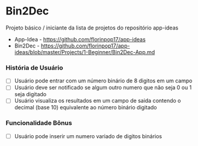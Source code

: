 # Bin2Dec

Projeto básico / iniciante da lista de projetos do repositório app-ideas

- App-Idea - https://github.com/florinpop17/app-ideas
- Bin2Dec - https://github.com/florinpop17/app-ideas/blob/master/Projects/1-Beginner/Bin2Dec-App.md

### História de Usuário
- [ ] Usuário pode entrar com um número binário de 8 digitos em um campo
- [ ] Usuário deve ser notificado se algum outro numero que não seja 0 ou 1 seja digitado
- [ ] Usuário visualiza os resultados em um campo de saida contendo o decimal (base 10) equivalente ao número binário digitado

### Funcionalidade Bônus
- [ ] Usuário pode inserir um numero variado de digitos binários
